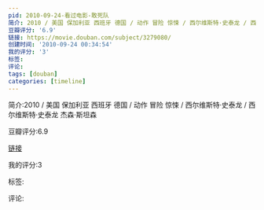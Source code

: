 ```yaml
---
pid: 2010-09-24-看过电影-敢死队
简介: 2010 / 美国 保加利亚 西班牙 德国 / 动作 冒险 惊悚 / 西尔维斯特·史泰龙 / 西尔维斯特·史泰龙 杰森·斯坦森
豆瓣评分: '6.9'
链接: https://movie.douban.com/subject/3279080/
创建时间: '2010-09-24 00:34:54'
我的评分: '3'
标签:
评论:
tags: [douban]
categories: [timeline]
---
```

简介:2010 / 美国 保加利亚 西班牙 德国 / 动作 冒险 惊悚 / 西尔维斯特·史泰龙 / 西尔维斯特·史泰龙 杰森·斯坦森

豆瓣评分:6.9

[链接](https://movie.douban.com/subject/3279080/)

我的评分:3

标签:

评论:

